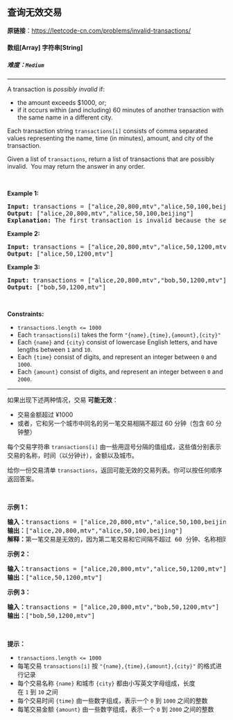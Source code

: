 ## 查询无效交易

**原链接**：<https://leetcode-cn.com/problems/invalid-transactions/>

#### 数组[Array]    字符串[String]    

##### 难度：**`Medium`**

----- 
<p>A transaction is <em>possibly invalid</em> if:</p>

<ul>
	<li>the amount exceeds $1000, or;</li>
	<li>if it occurs within (and including) 60 minutes of another transaction with the same name in a different city.</li>
</ul>

<p>Each transaction string <code>transactions[i]</code>&nbsp;consists of&nbsp;comma separated values representing&nbsp;the name, time (in minutes), amount, and city of the transaction.</p>

<p>Given a list of <code>transactions</code>,&nbsp;return a list of transactions that are possibly invalid.&nbsp; You may return the answer in any order.</p>

<p>&nbsp;</p>
<p><strong>Example 1:</strong></p>

<pre>
<strong>Input:</strong> transactions = [&quot;alice,20,800,mtv&quot;,&quot;alice,50,100,beijing&quot;]
<strong>Output:</strong> [&quot;alice,20,800,mtv&quot;,&quot;alice,50,100,beijing&quot;]
<strong>Explanation:</strong> The first transaction is invalid because the second transaction occurs within a difference of 60 minutes, have the same name and is in a different city. Similarly the second one is invalid too.</pre>

<p><strong>Example 2:</strong></p>

<pre>
<strong>Input:</strong> transactions = [&quot;alice,20,800,mtv&quot;,&quot;alice,50,1200,mtv&quot;]
<strong>Output:</strong> [&quot;alice,50,1200,mtv&quot;]
</pre>

<p><strong>Example 3:</strong></p>

<pre>
<strong>Input:</strong> transactions = [&quot;alice,20,800,mtv&quot;,&quot;bob,50,1200,mtv&quot;]
<strong>Output:</strong> [&quot;bob,50,1200,mtv&quot;]
</pre>

<p>&nbsp;</p>
<p><strong>Constraints:</strong></p>

<ul>
	<li><code>transactions.length &lt;= 1000</code></li>
	<li>Each <code>transactions[i]</code> takes the form <code>&quot;{name},{time},{amount},{city}&quot;</code></li>
	<li>Each <code>{name}</code> and <code>{city}</code>&nbsp;consist of&nbsp;lowercase English letters, and have lengths between <code>1</code> and <code>10</code>.</li>
	<li>Each <code>{time}</code> consist of&nbsp;digits, and represent an integer between <code>0</code> and <code>1000</code>.</li>
	<li>Each <code>{amount}</code>&nbsp;consist of&nbsp;digits, and represent an integer between <code>0</code> and <code>2000</code>.</li>
</ul>


----- 
<p>如果出现下述两种情况，交易 <strong>可能无效</strong>：</p>

<ul>
	<li>交易金额超过 &yen;1000</li>
	<li>或者，它和另一个城市中同名的另一笔交易相隔不超过 60 分钟（包含 60 分钟整）</li>
</ul>

<p>每个交易字符串&nbsp;<code>transactions[i]</code>&nbsp;由一些用逗号分隔的值组成，这些值分别表示交易的名称，时间（以分钟计），金额以及城市。</p>

<p>给你一份交易清单&nbsp;<code>transactions</code>，返回可能无效的交易列表。你可以按任何顺序返回答案。</p>

<p>&nbsp;</p>

<p><strong>示例 1：</strong></p>

<pre><strong>输入：</strong>transactions = [&quot;alice,20,800,mtv&quot;,&quot;alice,50,100,beijing&quot;]
<strong>输出：</strong>[&quot;alice,20,800,mtv&quot;,&quot;alice,50,100,beijing&quot;]
<strong>解释：</strong>第一笔交易是无效的，因为第二笔交易和它间隔不超过 60 分钟、名称相同且发生在不同的城市。同样，第二笔交易也是无效的。</pre>

<p><strong>示例 2：</strong></p>

<pre><strong>输入：</strong>transactions = [&quot;alice,20,800,mtv&quot;,&quot;alice,50,1200,mtv&quot;]
<strong>输出：</strong>[&quot;alice,50,1200,mtv&quot;]
</pre>

<p><strong>示例 3：</strong></p>

<pre><strong>输入：</strong>transactions = [&quot;alice,20,800,mtv&quot;,&quot;bob,50,1200,mtv&quot;]
<strong>输出：</strong>[&quot;bob,50,1200,mtv&quot;]
</pre>

<p>&nbsp;</p>

<p><strong>提示：</strong></p>

<ul>
	<li><code>transactions.length &lt;= 1000</code></li>
	<li>每笔交易&nbsp;<code>transactions[i]</code>&nbsp;按&nbsp;<code>&quot;{name},{time},{amount},{city}&quot;</code>&nbsp;的格式进行记录</li>
	<li>每个交易名称&nbsp;<code>{name}</code>&nbsp;和城市&nbsp;<code>{city}</code>&nbsp;都由小写英文字母组成，长度在&nbsp;<code>1</code>&nbsp;到&nbsp;<code>10</code>&nbsp;之间</li>
	<li>每个交易时间&nbsp;<code>{time}</code>&nbsp;由一些数字组成，表示一个&nbsp;<code>0</code>&nbsp;到&nbsp;<code>1000</code>&nbsp;之间的整数</li>
	<li>每笔交易金额&nbsp;<code>{amount}</code>&nbsp;由一些数字组成，表示一个&nbsp;<code>0</code> 到&nbsp;<code>2000</code>&nbsp;之间的整数</li>
</ul>
